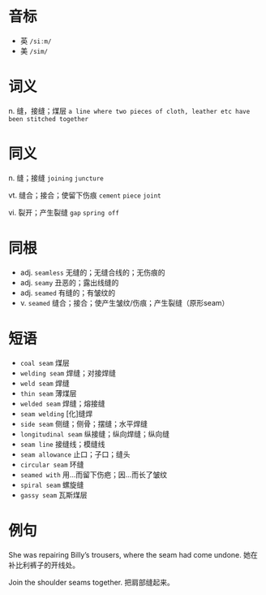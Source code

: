 # 音标

- 英 `/siːm/`
- 美 `/sim/`

# 词义

n. 缝，接缝；煤层
`a line where two pieces of cloth, leather etc have been stitched together`

# 同义

n. 缝；接缝
`joining` `juncture`

vt. 缝合；接合；使留下伤痕
`cement` `piece` `joint`

vi. 裂开；产生裂缝
`gap` `spring off`

# 同根

- adj. `seamless` 无缝的；无缝合线的；无伤痕的
- adj. `seamy` 丑恶的；露出线缝的
- adj. `seamed` 有缝的；有皱纹的
- v. `seamed` 缝合；接合；使产生皱纹/伤痕；产生裂缝（原形seam）

# 短语

- `coal seam` 煤层
- `welding seam` 焊缝；对接焊缝
- `weld seam` 焊缝
- `thin seam` 薄煤层
- `welded seam` 焊缝；熔接缝
- `seam welding` [化]缝焊
- `side seam` 侧缝；侧骨；摆缝；水平焊缝
- `longitudinal seam` 纵接缝；纵向焊缝；纵向缝
- `seam line` 接缝线；模缝线
- `seam allowance` 止口；子口；缝头
- `circular seam` 环缝
- `seamed with` 用…而留下伤疤；因…而长了皱纹
- `spiral seam` 螺旋缝
- `gassy seam` 瓦斯煤层

# 例句

She was repairing Billy’s trousers, where the seam had come undone.
她在补比利裤子的开线处。

Join the shoulder seams together.
把肩部缝起来。



